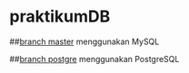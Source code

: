 # praktikumDB

##[branch master](https://github.com/Insan23/praktikumDB/tree/master) menggunakan MySQL

##[branch postgre](https://github.com/Insan23/praktikumDB/tree/postgre) menggunakan PostgreSQL
